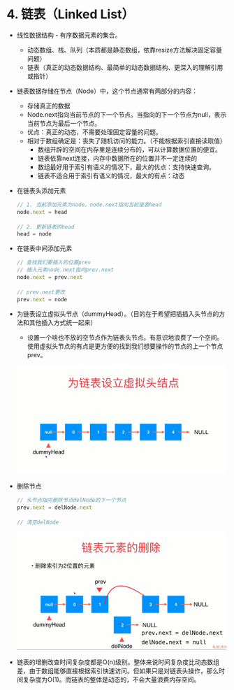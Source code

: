 # 4. 链表（Linked List）

+ 线性数据结构 - 有序数据元素的集合。
  + 动态数组、栈、队列（本质都是静态数组，依靠resize方法解决固定容量问题）
  + 链表（真正的动态数据结构、最简单的动态数据结构、更深入的理解引用或指针）

+ 链表数据存储在节点（Node）中，这个节点通常有两部分的内容：
  + 存储真正的数据
  + Node.next指向当前节点的下一个节点。当指向的下一个节点为null，表示当前节点为最后一个节点。
  + 优点：真正的动态，不需要处理固定容量的问题。
  + 相对于数组确定是：丧失了随机访问的能力。（不能根据索引直接读取值）
    + 数组开辟的空间在内存里是连续分布的，可以计算数据位置的便宜。
    + 链表依靠next连接，内存中数据所在的位置并不一定连续的
    + 数组最好用于索引有语义的情况下，最大的优点：支持快速查询。
    + 链表不适合用于索引有语义的情况，最大的有点：动态

+ 在链表头添加元素

  ```js
  // 1. 当前添加元素为node。node.next指向当前链表head
  node.next = head
  
  // 2. 更新链表的head
  head = node
  ```

+ 在链表中间添加元素

  ```js
  // 查找我们要插入的位置prev
  // 插入元素node.next指向prev.next
  node.next = prev.next
  
  // prev.next更改
  prev.next = node
  ```

+ 为链表设立虚拟头节点（dummyHead）。（目的在于希望把插插入头节点的方法和其他插入方式统一起来）

  + 设置一个啥也不放的空节点作为链表头节点。有意识地浪费了一个空间。使用虚拟头节点的有点是更方便的找到我们想要操作的节点的上一个节点prev。

  ![image-20230130104819567](4-最基础的动态数据结构：链表.assets/image-20230130104819567-16750469448091.png)

+ 删除节点

  ```js
  // 头节点指向删除节点delNode的下一个节点
  prev.next = delNode.next
  
  // 清空delNode
  ```

  ![image-20230131161415167](4-最基础的动态数据结构：链表.assets/image-20230131161415167.png)



+ 链表的增删改查时间复杂度都是O(n)级别。整体来说时间复杂度比动态数组差，由于数组能够直接根据索引快速访问。但如果只是对链表头操作，那么时间复杂度为O(1)。而链表的整体是动态的，不会大量浪费内存空间。















